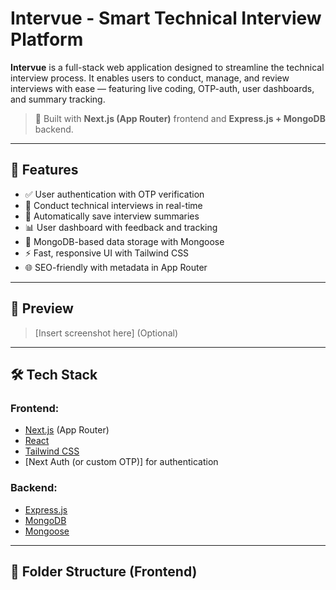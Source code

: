 # Intervue - Smart Technical Interview Platform

**Intervue** is a full-stack web application designed to streamline the technical interview process. It enables users to conduct, manage, and review interviews with ease — featuring live coding, OTP-auth, user dashboards, and summary tracking.

> 🚀 Built with **Next.js (App Router)** frontend and **Express.js + MongoDB** backend.

---

## 🌟 Features

- ✅ User authentication with OTP verification
- 🎯 Conduct technical interviews in real-time
- 📄 Automatically save interview summaries
- 📊 User dashboard with feedback and tracking
- 💾 MongoDB-based data storage with Mongoose
- ⚡ Fast, responsive UI with Tailwind CSS
- 🌐 SEO-friendly with metadata in App Router

---

## 📸 Preview

> [Insert screenshot here] (Optional)

---

## 🛠 Tech Stack

### Frontend:
- [Next.js](https://nextjs.org/) (App Router)
- [React](https://reactjs.org/)
- [Tailwind CSS](https://tailwindcss.com/)
- [Next Auth (or custom OTP)] for authentication

### Backend:
- [Express.js](https://expressjs.com/)
- [MongoDB](https://www.mongodb.com/)
- [Mongoose](https://mongoosejs.com/)

---

## 🚧 Folder Structure (Frontend)

